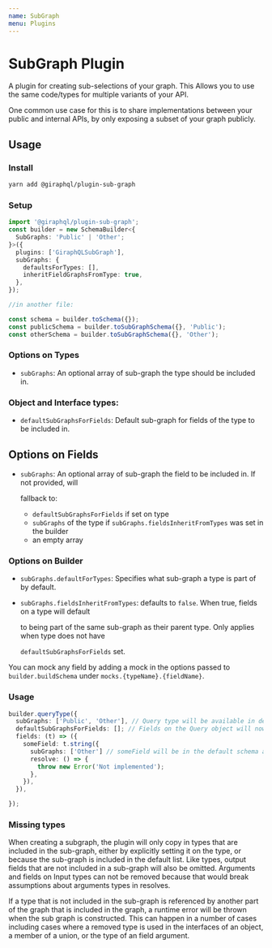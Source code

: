 ```yaml
---
name: SubGraph
menu: Plugins
---
```


# SubGraph Plugin

A plugin for creating sub-selections of your graph. This Allows you to use the same code/types for multiple variants of your API.

One common use case for this is to share implementations between your public and internal APIs, by only exposing a subset of your graph publicly.

## Usage

### Install

```bash
yarn add @giraphql/plugin-sub-graph
```

### Setup

```typescript
import '@giraphql/plugin-sub-graph';
const builder = new SchemaBuilder<{
  SubGraphs: 'Public' | 'Other';
}>({
  plugins: ['GiraphQLSubGraph'],
  subGraphs: {
    defaultsForTypes: [],
    inheritFieldGraphsFromType: true,
  },
});

//in another file:

const schema = builder.toSchema({});
const publicSchema = builder.toSubGraphSchema({}, 'Public');
const otherSchema = builder.toSubGraphSchema({}, 'Other');
```

### Options on Types

* `subGraphs`: An optional array of sub-graph the type should be included in.

### Object and Interface types:

* `defaultSubGraphsForFields`: Default sub-graph for fields of the type to be included in.

## Options on Fields

* `subGraphs`: An optional array of sub-graph the field to be included in. If not provided, will

  fallback to:

  * `defaultSubGraphsForFields` if set on type
  * `subGraphs` of the type if `subGraphs.fieldsInheritFromTypes` was set in the builder
  * an empty array

### Options on Builder

* `subGraphs.defaultForTypes`: Specifies what sub-graph a type is part of by default.
* `subGraphs.fieldsInheritFromTypes`: defaults to `false`. When true, fields on a type will default

  to being part of the same sub-graph as their parent type. Only applies when type does not have

  `defaultSubGraphsForFields` set.

You can mock any field by adding a mock in the options passed to `builder.buildSchema` under `mocks.{typeName}.{fieldName}`.

### Usage

```typescript
builder.queryType({
  subGraphs: ['Public', 'Other'], // Query type will be available in default, Public, and Other schemas
  defaultSubGraphsForFields: []; // Fields on the Query object will now default to not being a part of any subgraph
  fields: (t) => ({
    someField: t.string({
      subGraphs: ['Other'] // someField will be in the default schema and "Other" sub graph, but not present in the Public sub graph
      resolve: () => {
        throw new Error('Not implemented');
      },
    }),
  }),

});
```

### Missing types

When creating a subgraph, the plugin will only copy in types that are included in the sub-graph, either by explicitly setting it on the type, or because the sub-graph is included in the default list. Like types, output fields that are not included in a sub-graph will also be omitted. Arguments and fields on Input types can not be removed because that would break assumptions about arguments types in resolves.

If a type that is not included in the sub-graph is referenced by another part of the graph that is included in the graph, a runtime error will be thrown when the sub graph is constructed. This can happen in a number of cases including cases where a removed type is used in the interfaces of an object, a member of a union, or the type of an field argument.

